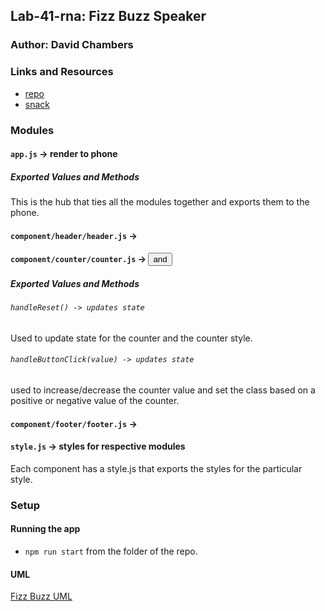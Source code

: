 ## Lab-41-rna: Fizz Buzz Speaker

### Author: David Chambers

### Links and Resources
* [repo](https://github.com/dlchambersjr/lab-41-rna)
* [snack](https://snack.expo.io/@dlchambersjr/rna-counter)


### Modules
#### `app.js` -> render to phone
##### Exported Values and Methods
This is the hub that ties all the modules together and exports them to the phone.

#### `component/header/header.js` -> <Text>

#### `component/counter/counter.js` -> <button> and <Text>
##### Exported Values and Methods

###### `handleReset() -> updates state`
Used to update state for the counter and the counter style.

###### `handleButtonClick(value) -> updates state`
used to increase/decrease the counter value and set the class based on a positive or negative value of the counter.

#### `component/footer/footer.js` -> <Text>

#### `style.js` -> styles for respective modules
Each component has a style.js that exports the styles for the particular style.

### Setup

#### Running the app
* `npm run start` from the folder of the repo.

#### UML
[Fizz Buzz UML](https://raw.githubusercontent.com/dlchambersjr/lab-41-rna/master/lab-41-rna-uml.jpg)